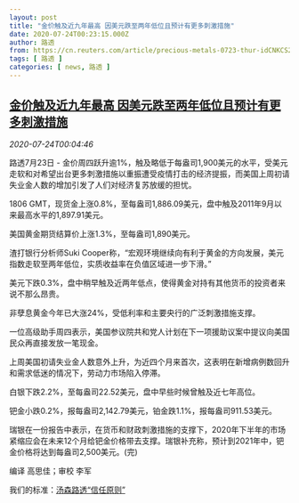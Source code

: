 ```yaml
---
layout: post
title: "金价触及近九年最高 因美元跌至两年低位且预计有更多刺激措施"
date: 2020-07-24T00:23:15.000Z
author: 路透
from: https://cn.reuters.com/article/precious-metals-0723-thur-idCNKCS24P006
tags: [ 路透 ]
categories: [ news, 路透 ]
---
```

<!--1595550195000-->
[金价触及近九年最高 因美元跌至两年低位且预计有更多刺激措施](https://cn.reuters.com/article/precious-metals-0723-thur-idCNKCS24P006)
------

<div>
<div><i>2020-07-24T00:04:46</i></div><div class="StandardArticleBody_body"><p>路透7月23日 - 金价周四跃升逾1%，触及略低于每盎司1,900美元的水平，受美元走软和对希望出台更多刺激措施以重振遭受疫情打击的经济提振，而美国上周初请失业金人数的增加引发了人们对经济复苏放缓的担忧。 </p><p>1806 GMT，现货金上涨0.8%，至每盎司1,886.09美元，盘中触及2011年9月以来最高水平的1,897.91美元。 </p><p>美国黄金期货结算价上涨1.3%，至每盎司1,890美元。 </p><p>渣打银行分析师Suki Cooper称，“宏观环境继续向有利于黄金的方向发展，美元指数走软至两年低位，实质收益率在负值区域进一步下滑。” </p><p>美元下跌0.3%，盘中稍早触及近两年低点，使得黄金对持有其他货币的投资者来说不那么昂贵。 </p><p>非孽息黄金今年已大涨24%，受低利率和主要央行的广泛刺激措施支撑。 </p><p>一位高级助手周四表示，美国参议院共和党人计划在下一项援助议案中提议向美国民众再直接发放一笔现金。 </p><p>上周美国初请失业金人数意外上升，为近四个月来首次，这表明在新增病例数回升和需求低迷的情况下，劳动力市场陷入停滞。 </p><p>白银下跌2.2%，至每盎司22.52美元，盘中早些时候曾触及近七年高位。 </p><p>钯金小跌0.2%，报每盎司2,142.79美元，铂金跌1.1%，报每盎司911.53美元。 </p><p>瑞银在一份报告中表示，在货币和财政刺激措施的支撑下，2020年下半年的市场紧缩应会在未来12个月给钯金价格带去支撑。瑞银补充称，预计到2021年中，钯金价格将达到每盎司2,500美元。(完) </p><div class="Attribution_container"><div class="Attribution_attribution"><p class="Attribution_content">编译 高思佳；审校 李军</p></div></div><div class="StandardArticleBody_trustBadgeContainer"><span class="StandardArticleBody_trustBadgeTitle">我们的标准：</span><span class="trustBadgeUrl"><a href="https://www.thomsonreuters.cn/content/dam/openweb/documents/pdf/china/brochures/about-us-1.pdf">汤森路透“信任原则”</a></span></div></div>
</div>
